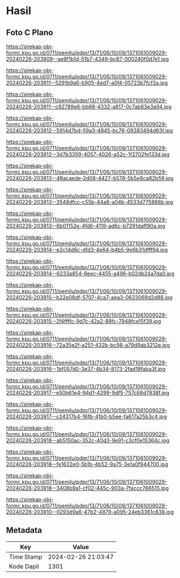 # Hasil

## Foto C Plano

https://sirekap-obj-formc.kpu.go.id/0711/pemilu/pdpr/13/71/06/10/09/1371061009029-20240226-203909--ae8f1b1d-51b7-4349-bc87-000240f0d7e1.jpg

https://sirekap-obj-formc.kpu.go.id/0711/pemilu/pdpr/13/71/06/10/09/1371061009029-20240226-203911--5291b9a6-b905-4ed7-a0f4-05723b7fcf3a.jpg

https://sirekap-obj-formc.kpu.go.id/0711/pemilu/pdpr/13/71/06/10/09/1371061009029-20240226-203911--c92789e6-bb88-4332-a817-0c7ab63e3a94.jpg

https://sirekap-obj-formc.kpu.go.id/0711/pemilu/pdpr/13/71/06/10/09/1371061009029-20240226-203912--5914d7bd-59a3-4845-bc76-09383494d63f.jpg

https://sirekap-obj-formc.kpu.go.id/0711/pemilu/pdpr/13/71/06/10/09/1371061009029-20240226-203912--3d7b3359-4057-4026-a52c-1f2702fe133d.jpg

https://sirekap-obj-formc.kpu.go.id/0711/pemilu/pdpr/13/71/06/10/09/1371061009029-20240226-203913--48acaede-2d08-4427-b578-5b5e8ca82b59.jpg

https://sirekap-obj-formc.kpu.go.id/0711/pemilu/pdpr/13/71/06/10/09/1371061009029-20240226-203913--3548dfcc-c55b-44a8-a04b-4533d775866b.jpg

https://sirekap-obj-formc.kpu.go.id/0711/pemilu/pdpr/13/71/06/10/09/1371061009029-20240226-203913--6b01152e-4fd6-4119-ad6c-b7291daff90a.jpg

https://sirekap-obj-formc.kpu.go.id/0711/pemilu/pdpr/13/71/06/10/09/1371061009029-20240226-203914--e2c14d6c-dfd3-4e64-b4b5-9e6b31dfff94.jpg

https://sirekap-obj-formc.kpu.go.id/0711/pemilu/pdpr/13/71/06/10/09/1371061009029-20240226-203914--6233a854-8eec-4455-a496-b02db24a7da0.jpg

https://sirekap-obj-formc.kpu.go.id/0711/pemilu/pdpr/13/71/06/10/09/1371061009029-20240226-203915--b22e08df-5707-4ca7-aea3-0633069d2d88.jpg

https://sirekap-obj-formc.kpu.go.id/0711/pemilu/pdpr/13/71/06/10/09/1371061009029-20240226-203915--2f4ffffc-9d7c-42a2-88fc-7948fce15f39.jpg

https://sirekap-obj-formc.kpu.go.id/0711/pemilu/pdpr/13/71/06/10/09/1371061009029-20240226-203916--72a35e2f-a251-432b-bc98-a79d9ab3212e.jpg

https://sirekap-obj-formc.kpu.go.id/0711/pemilu/pdpr/13/71/06/10/09/1371061009029-20240226-203916--1bf057d0-3e37-4b34-8173-2fad19faba3f.jpg

https://sirekap-obj-formc.kpu.go.id/0711/pemilu/pdpr/13/71/06/10/09/1371061009029-20240226-203917--e50b61e4-94d1-4299-9df5-757c66d7838f.jpg

https://sirekap-obj-formc.kpu.go.id/0711/pemilu/pdpr/13/71/06/10/09/1371061009029-20240226-203917--c24317b4-16fb-41b0-b5ee-fa617a25b3c4.jpg

https://sirekap-obj-formc.kpu.go.id/0711/pemilu/pdpr/13/71/06/10/09/1371061009029-20240226-203918--ab5150ac-352c-40d3-9e91-c3cf0e15364c.jpg

https://sirekap-obj-formc.kpu.go.id/0711/pemilu/pdpr/13/71/06/10/09/1371061009029-20240226-203918--fe1632e0-5b1b-4b52-9a75-3e1a0f944700.jpg

https://sirekap-obj-formc.kpu.go.id/0711/pemilu/pdpr/13/71/06/10/09/1371061009029-20240226-203918--3408b9a1-cf02-445c-903a-7faccc766515.jpg

https://sirekap-obj-formc.kpu.go.id/0711/pemilu/pdpr/13/71/06/10/09/1371061009029-20240226-203910--0293d9a6-47b2-4879-a095-24eb3361c838.jpg


## Metadata

| Key        | Value               |
| ---------- | ------------------- |
| Time Stamp | 2024-02-26 21:03:47 |
| Kode Dapil | 1301                |



